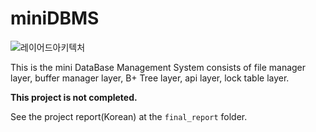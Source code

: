 # miniDBMS

![레이어드아키텍처](https://user-images.githubusercontent.com/61873510/127855543-0b762ac0-fb4b-4571-a6fe-9ca4b2748216.png)

This is the mini DataBase Management System consists of file manager layer, buffer manager layer, B+ Tree layer, api layer, lock table layer.



**This project is not completed.**

See the project report(Korean) at the ```final_report``` folder.
